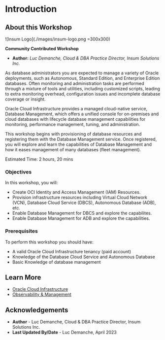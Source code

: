 # Introduction

## About this Workshop

![Insum Logo](./images/insum-logo.png =300x300)

**Community Contributed Workshop**

* **Author:** *Luc Demanche, Cloud & DBA Practice Director, Insum Solutions Inc.*

As database administrators you are expected to manage a variety of Oracle deployments, such as Autonomous, Standard Edition, and Enterprise Edition databases.  Often monitoring and administration tasks are performed through a mixture of tools and utilities, including customized scripts, leading to extra monitoring overhead, configuration issues and incomplete database coverage or insight.

Oracle Cloud Infrastructure provides a managed cloud-native service, Database Management, which offers a unified console for on-premises and cloud databases with lifecycle database management capabilities for monitoring, performance management, tuning, and administration.

This workshop begins with provisioning of database resources and registering them with the Database Management service.  Once registered, you will explore and learn the capabilities of Database Management and how it eases management of many databases (fleet management).

Estimated Time: 2 hours, 20 mins

### Objectives

In this workshop, you will:
* Create OCI Identity and Access Management (IAM) Resources.
* Provision infrastructure resources including Virtual Cloud Network (VCN), Database Cloud Service (DBCS), Autonomous Database (ADB), etc.
* Enable Database Management for DBCS and explore the capabilites.
* Enable Database Management for ADB and explore the capabilities.

### Prerequisites

To perform this workshop you should have:
* A valid Oracle Cloud Infrastructure tenancy (paid account)
* Knowledge of the Database Cloud Service and Autonomous Database
* Basic Knowledge of database management

## Learn More

* [Oracle Cloud Infrastructure](https://www.oracle.com/cloud/)
* [Observability & Management](https://www.oracle.com/manageability/)

## Acknowledgements
* **Author** - Luc Demanche, Cloud & DBA Practice Director, Insum Solutions Inc.
* **Last Updated By/Date** - Luc Demanche, April 2023
